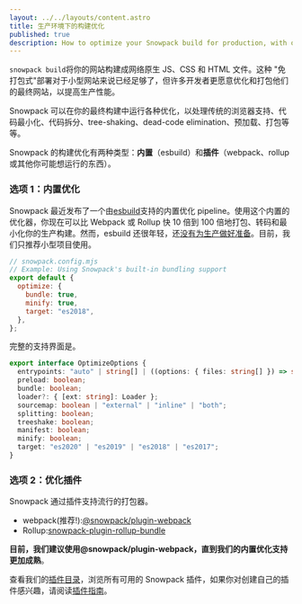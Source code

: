 ```yaml
---
layout: ../../layouts/content.astro
title: 生产环境下的构建优化
published: true
description: How to optimize your Snowpack build for production, with or without a bundler.
---
```


`snowpack build`将你的网站构建成网络原生 JS、CSS 和 HTML 文件。这种 "免打包式"部署对于小型网站来说已经足够了，但许多开发者更愿意优化和打包他们的最终网站，以提高生产性能。

Snowpack 可以在你的最终构建中运行各种优化，以处理传统的浏览器支持、代码最小化、代码拆分、tree-shaking、dead-code elimination、预加载、打包等等。

Snowpack 的构建优化有两种类型：**内置**（esbuild）和**插件**（webpack、rollup 或其他你可能想运行的东西）。

### 选项 1：内置优化

Snowpack 最近发布了一个由[esbuild](https://esbuild.github.io/)支持的内置优化 pipeline。使用这个内置的优化器，你现在可以比 Webpack 或 Rollup 快 10 倍到 100 倍地打包、转码和最小化你的生产构建。然而，esbuild 还很年轻，还[没有为生产做好准备](https://esbuild.github.io/faq/#production-readiness)。目前，我们只推荐小型项目使用。

```js
// snowpack.config.mjs
// Example: Using Snowpack's built-in bundling support
export default {
  optimize: {
    bundle: true,
    minify: true,
    target: "es2018",
  },
};
```

完整的支持界面是。

```ts
export interface OptimizeOptions {
  entrypoints: "auto" | string[] | ((options: { files: string[] }) => string[]);
  preload: boolean;
  bundle: boolean;
  loader?: { [ext: string]: Loader };
  sourcemap: boolean | "external" | "inline" | "both";
  splitting: boolean;
  treeshake: boolean;
  manifest: boolean;
  minify: boolean;
  target: "es2020" | "es2019" | "es2018" | "es2017";
}
```

### 选项 2：优化插件

Snowpack 通过插件支持流行的打包器。

- webpack(推荐!):[@snowpack/plugin-webpack](https://www.npmjs.com/package/@snowpack/plugin-webpack)
- Rollup:[snowpack-plugin-rollup-bundle](https://github.com/ParamagicDev/snowpack-plugin-rollup-bundle)

**目前，我们建议使用@snowpack/plugin-webpack，直到我们的内置优化支持更加成熟**。

查看我们的[插件目录](/plugins)，浏览所有可用的 Snowpack 插件，如果你对创建自己的插件感兴趣，请阅读[插件指南](/guides/plugins)。
